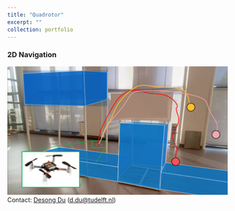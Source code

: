 ```yaml
---
title: "Quadrotor"
excerpt: ""
collection: portfolio
---
```



### 2D Navigation
[![Watch the video](/images/drone_2d.png)](https://www.youtube.com/watch?v=2-gyxPqSGOc)
Contact: [Desong Du](https://scholar.google.com/citations?user=8P1k52MAAAAJ&hl=en) (d.du@tudelft.nl)
